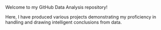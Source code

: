 Welcome to my GitHub Data Analysis repository!

Here, I have produced various projects demonstrating my proficiency in handling and drawing intelligent conclusions from data.
